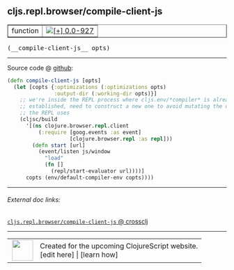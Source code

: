 ## cljs.repl.browser/compile-client-js



 <table border="1">
<tr>
<td>function</td>
<td><a href="https://github.com/cljsinfo/cljs-api-docs/tree/0.0-927"><img valign="middle" alt="[+] 0.0-927" title="Added in 0.0-927" src="https://img.shields.io/badge/+-0.0--927-lightgrey.svg"></a> </td>
</tr>
</table>


 <samp>
(__compile-client-js__ opts)<br>
</samp>

---







Source code @ [github](https://github.com/clojure/clojurescript/blob/r1.7.58/src/main/clojure/cljs/repl/browser.clj#L215-L230):

```clj
(defn compile-client-js [opts]
  (let [copts {:optimizations (:optimizations opts)
               :output-dir (:working-dir opts)}]
    ;; we're inside the REPL process where cljs.env/*compiler* is already
    ;; established, need to construct a new one to avoid mutating the one
    ;; the REPL uses
    (cljsc/build
      '[(ns clojure.browser.repl.client
          (:require [goog.events :as event]
                    [clojure.browser.repl :as repl]))
        (defn start [url]
          (event/listen js/window
            "load"
            (fn []
              (repl/start-evaluator url))))]
      copts (env/default-compiler-env copts))))
```

<!--
Repo - tag - source tree - lines:

 <pre>
clojurescript @ r1.7.58
└── src
    └── main
        └── clojure
            └── cljs
                └── repl
                    └── <ins>[browser.clj:215-230](https://github.com/clojure/clojurescript/blob/r1.7.58/src/main/clojure/cljs/repl/browser.clj#L215-L230)</ins>
</pre>

-->

---



###### External doc links:

[`cljs.repl.browser/compile-client-js` @ crossclj](http://crossclj.info/fun/cljs.repl.browser/compile-client-js.html)<br>

---

 <table>
<tr><td>
<img valign="middle" align="right" width="48px" src="http://i.imgur.com/Hi20huC.png">
</td><td>
Created for the upcoming ClojureScript website.<br>
[edit here] | [learn how]
</td></tr></table>

[edit here]:https://github.com/cljsinfo/cljs-api-docs/blob/master/cljsdoc/cljs.repl.browser_compile-client-js.cljsdoc
[learn how]:https://github.com/cljsinfo/cljs-api-docs/wiki/cljsdoc-files

<!--

This information was too distracting to show to readers, but I'll leave it
commented here since it is helpful to:

- pretty-print the data used to generate this document
- and show how to retrieve that data



The API data for this symbol:

```clj
{:ns "cljs.repl.browser",
 :name "compile-client-js",
 :type "function",
 :signature ["[opts]"],
 :source {:code "(defn compile-client-js [opts]\n  (let [copts {:optimizations (:optimizations opts)\n               :output-dir (:working-dir opts)}]\n    ;; we're inside the REPL process where cljs.env/*compiler* is already\n    ;; established, need to construct a new one to avoid mutating the one\n    ;; the REPL uses\n    (cljsc/build\n      '[(ns clojure.browser.repl.client\n          (:require [goog.events :as event]\n                    [clojure.browser.repl :as repl]))\n        (defn start [url]\n          (event/listen js/window\n            \"load\"\n            (fn []\n              (repl/start-evaluator url))))]\n      copts (env/default-compiler-env copts))))",
          :title "Source code",
          :repo "clojurescript",
          :tag "r1.7.58",
          :filename "src/main/clojure/cljs/repl/browser.clj",
          :lines [215 230]},
 :full-name "cljs.repl.browser/compile-client-js",
 :full-name-encode "cljs.repl.browser_compile-client-js",
 :history [["+" "0.0-927"]]}

```

Retrieve the API data for this symbol:

```clj
;; from Clojure REPL
(require '[clojure.edn :as edn])
(-> (slurp "https://raw.githubusercontent.com/cljsinfo/cljs-api-docs/catalog/cljs-api.edn")
    (edn/read-string)
    (get-in [:symbols "cljs.repl.browser/compile-client-js"]))
```

-->
